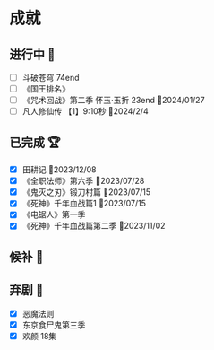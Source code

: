 # 成就

## 进行中 :construction:

- [ ] 斗破苍穹 74end
- [ ] 《国王排名》
- [ ] 《咒术回战》第二季 怀玉·玉折 23end :date:2024/01/27
- [ ] 凡人修仙传 【1】9:10秒 :date:2024/2/4

## 已完成 :trophy:

- [x] 田耕记 :date:2023/12/08
- [x] 《全职法师》第六季 :date:2023/07/28
- [x] 《鬼灭之刃》锻刀村篇 :date:2023/07/15
- [x] 《死神》千年血战篇1   :date:2023/07/15
- [x] 《电锯人》第一季
- [x] 《死神》千年血战篇第二季 :date:2023/11/02

## 候补 :memo:

## 弃剧 :no_entry_sign:

- [x] 恶魔法则
- [x] 东京食尸鬼第三季
- [x] 欢颜 18集